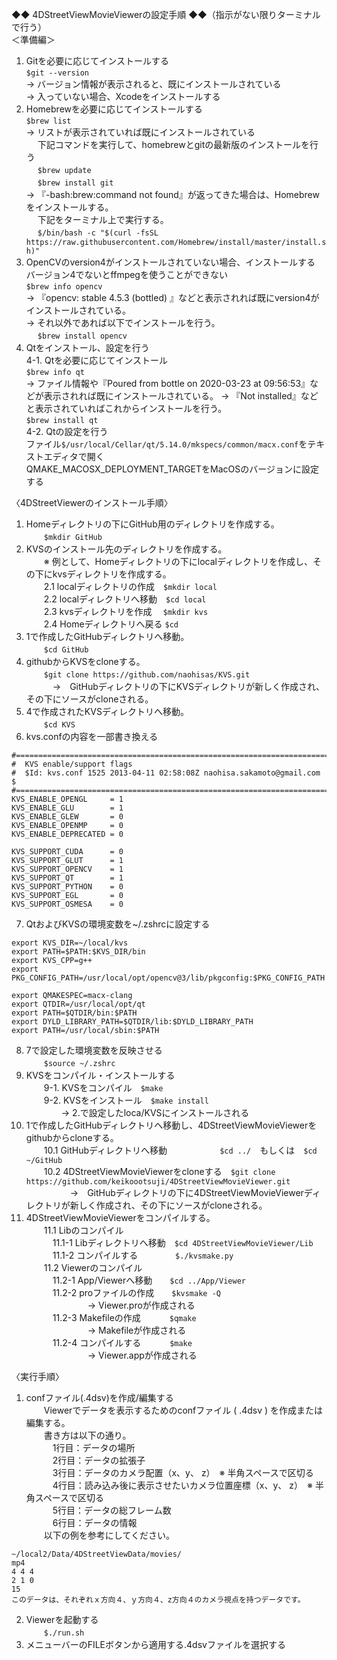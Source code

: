 ◆◆ 4DStreetViewMovieViewerの設定手順 ◆◆（指示がない限りターミナルで行う）  
＜準備編＞
1. Gitを必要に応じてインストールする  
   `$git --version`  
     → バージョン情報が表示されると、既にインストールされている  
     → 入っていない場合、Xcodeをインストールする
2. Homebrewを必要に応じてインストールする  
   `$brew list`  
    → リストが表示されていれば既にインストールされている  
    　 下記コマンドを実行して、homebrewとgitの最新版のインストールを行う  
    　 `$brew update`  
    　 `$brew install git`  
    → 『-bash:brew:command not found』が返ってきた場合は、Homebrewをインストールする。  
    　 下記をターミナル上で実行する。  
    　 `$/bin/bash -c "$(curl -fsSL https://raw.githubusercontent.com/Homebrew/install/master/install.sh)"`  
3.  OpenCVのversion4がインストールされていない場合、インストールする  
   バージョン4でないとffmpegを使うことができない  
   `$brew info opencv`  
   → 『opencv: stable 4.5.3 (bottled) 』などと表示されれば既にversion4がインストールされている。  
   → それ以外であれば以下でインストールを行う。  
   　 `$brew install opencv`
4.  Qtをインストール、設定を行う  
   4-1. Qtを必要に応じてインストール  
         `$brew info qt`  
         → ファイル情報や『Poured from bottle on 2020-03-23 at 09:56:53』などが表示されれば既にインストールされている。 
         → 『Not installed』などと表示されていればこれからインストールを行う。  
               `$brew install qt`  
   4-2. Qtの設定を行う  
         ファイル`$/usr/local/Cellar/qt/5.14.0/mkspecs/common/macx.conf`をテキストエディタで開く  
         QMAKE_MACOSX_DEPLOYMENT_TARGETをMacOSのバージョンに設定する  

〈4DStreetViewerのインストール手順〉
1. Homeディレクトリの下にGitHub用のディレクトリを作成する。  
　　`$mkdir GitHub`  
2. KVSのインストール先のディレクトリを作成する。  
　　※ 例として、Homeディレクトリの下にlocalディレクトリを作成し、その下にkvsディレクトリを作成する。  
　　2.1 localディレクトリの作成　`$mkdir local`  
　　2.2 localディレクトリへ移動　`$cd local`  
　　2.3 kvsディレクトリを作成　  `$mkdir kvs`  
　　2.4 Homeディレクトリへ戻る `$cd`  
3. 1で作成したGitHubディレクトリへ移動。  
　　`$cd GitHub`  
4. githubからKVSをcloneする。  
　　`$git clone https://github.com/naohisas/KVS.git`  
　　　→　GitHubディレクトリの下にKVSディレクトリが新しく作成され、その下にソースがcloneされる。  
5. 4で作成されたKVSディレクトリへ移動。  
　　`$cd KVS`  
6. kvs.confの内容を一部書き換える
　　
```
#=============================================================================                                  
#  KVS enable/support flags
#  $Id: kvs.conf 1525 2013-04-11 02:58:08Z naohisa.sakamoto@gmail.com $
#=============================================================================
KVS_ENABLE_OPENGL     = 1
KVS_ENABLE_GLU        = 1
KVS_ENABLE_GLEW       = 0
KVS_ENABLE_OPENMP     = 0
KVS_ENABLE_DEPRECATED = 0

KVS_SUPPORT_CUDA      = 0
KVS_SUPPORT_GLUT      = 1
KVS_SUPPORT_OPENCV    = 1
KVS_SUPPORT_QT        = 1
KVS_SUPPORT_PYTHON    = 0
KVS_SUPPORT_EGL       = 0
KVS_SUPPORT_OSMESA    = 0
```
7. QtおよびKVSの環境変数を~/.zshrcに設定する  
```
export KVS_DIR=~/local/kvs
export PATH=$PATH:$KVS_DIR/bin                                                                                  
export KVS_CPP=g++
export PKG_CONFIG_PATH=/usr/local/opt/opencv@3/lib/pkgconfig:$PKG_CONFIG_PATH

export QMAKESPEC=macx-clang
export QTDIR=/usr/local/opt/qt
export PATH=$QTDIR/bin:$PATH
export DYLD_LIBRARY_PATH=$QTDIR/lib:$DYLD_LIBRARY_PATH
export PATH=/usr/local/sbin:$PATH
```
8. 7で設定した環境変数を反映させる  
　　`$source ~/.zshrc`  
9. KVSをコンパイル・インストールする  
　　9-1. KVSをコンパイル　`$make`  
　　9-2. KVSをインストール　`$make install`  
　　　　→ 2.で設定したloca/KVSにインストールされる  
10.  1で作成したGitHubディレクトリへ移動し、4DStreetViewMovieViewerをgithubからcloneする。  
　　10.1 GitHubディレクトリへ移動　　　　　　`$cd ../`　もしくは　`$cd ~/GitHub`  
　　10.2 4DStreetViewMovieViewerをcloneする　`$git clone https://github.com/keikoootsuji/4DStreetViewMovieViewer.git`  
　　　　　→　GitHubディレクトリの下に4DStreetViewMovieViewerディレクトリが新しく作成され、その下にソースがcloneされる。  
 11. 4DStreetViewMovieViewerをコンパイルする。  
　　11.1 Libのコンパイル  
　　　11.1-1 Libディレクトリへ移動　`$cd 4DStreetViewMovieViewer/Lib`  
　　　11.1-2 コンパイルする　　　 　`$./kvsmake.py`  
　　11.2 Viewerのコンパイル  
　　　11.2-1 App/Viewerへ移動　　`$cd ../App/Viewer`  
　　　11.2-2 proファイルの作成　　`$kvsmake -Q`  
　　　　　　　→ Viewer.proが作成される  
　　　11.2-3 Makefileの作成　　　   `$qmake`  
　　　　　　　→ Makefileが作成される  
　　　11.2-4 コンパイルする　　  　`$make`  
　　　　　　　→  Viewer.appが作成される  
       
〈実行手順〉  
1. confファイル(.4dsv)を作成/編集する  
　　Viewerでデータを表示するためのconfファイル ( .4dsv ) を作成または編集する。  
　　書き方は以下の通り。  
　　　1行目：データの場所  
　　　2行目：データの拡張子  
　　　3行目：データのカメラ配置（x、y、 z）　※ 半角スペースで区切る  
　　　4行目：読み込み後に表示させたいカメラ位置座標（x、y、 z）　※ 半角スペースで区切る  
　　　5行目：データの総フレーム数  
　　　6行目：データの情報  
　　以下の例を参考にしてください。  
  ```
  ~/local2/Data/4DStreetViewData/movies/                                                                          
mp4
4 4 4
2 1 0
15
このデータは、それぞれｘ方向４、ｙ方向４、z方向４のカメラ視点を持つデータです。
  ```
2. Viewerを起動する  
　　`$./run.sh`  
3. メニューバーのFILEボタンから適用する.4dsvファイルを選択する

